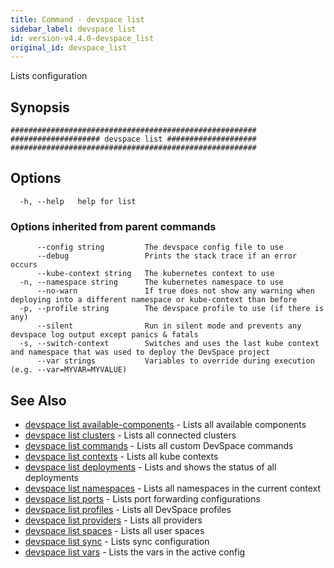 ```yaml
---
title: Command - devspace list
sidebar_label: devspace list
id: version-v4.4.0-devspace_list
original_id: devspace_list
---
```



Lists configuration

## Synopsis


```
#######################################################
#################### devspace list ####################
#######################################################
```
## Options

```
  -h, --help   help for list
```

### Options inherited from parent commands

```
      --config string         The devspace config file to use
      --debug                 Prints the stack trace if an error occurs
      --kube-context string   The kubernetes context to use
  -n, --namespace string      The kubernetes namespace to use
      --no-warn               If true does not show any warning when deploying into a different namespace or kube-context than before
  -p, --profile string        The devspace profile to use (if there is any)
      --silent                Run in silent mode and prevents any devspace log output except panics & fatals
  -s, --switch-context        Switches and uses the last kube context and namespace that was used to deploy the DevSpace project
      --var strings           Variables to override during execution (e.g. --var=MYVAR=MYVALUE)
```

## See Also
* [devspace list available-components](../../cli/commands/devspace_list_available-components)	 - Lists all available components
* [devspace list clusters](../../cli/commands/devspace_list_clusters)	 - Lists all connected clusters
* [devspace list commands](../../cli/commands/devspace_list_commands)	 - Lists all custom DevSpace commands
* [devspace list contexts](../../cli/commands/devspace_list_contexts)	 - Lists all kube contexts
* [devspace list deployments](../../cli/commands/devspace_list_deployments)	 - Lists and shows the status of all deployments
* [devspace list namespaces](../../cli/commands/devspace_list_namespaces)	 - Lists all namespaces in the current context
* [devspace list ports](../../cli/commands/devspace_list_ports)	 - Lists port forwarding configurations
* [devspace list profiles](../../cli/commands/devspace_list_profiles)	 - Lists all DevSpace profiles
* [devspace list providers](../../cli/commands/devspace_list_providers)	 - Lists all providers
* [devspace list spaces](../../cli/commands/devspace_list_spaces)	 - Lists all user spaces
* [devspace list sync](../../cli/commands/devspace_list_sync)	 - Lists sync configuration
* [devspace list vars](../../cli/commands/devspace_list_vars)	 - Lists the vars in the active config
